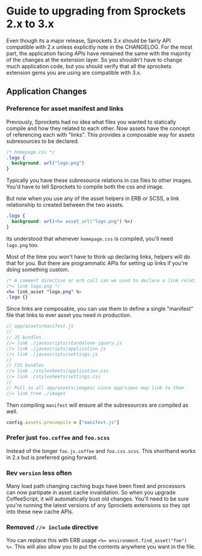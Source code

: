 # Guide to upgrading from Sprockets 2.x to 3.x

Even though its a major release, Sprockets 3.x should be fairly API compatible
with 2.x unless explicitly note in the CHANGELOG. For the most part, the
application facing APIs have remained the same with the majority of the changes
at the extension layer. So you shouldn't have to change much application code,
but you should verify that all the sprockets extension gems you are using are
compatible with 3.x.

## Application Changes

### Preference for asset manifest and links

Previously, Sprockets had no idea what files you wanted to statically compile
and how they related to each other. Now assets have the concept of referencing
each with "links". This provides a composable way for assets subresources to be
declared.

``` css
/* homepage.css */
.logo {
  background: url("logo.png")
}
```

Typically you have these subresource relations in css files to other images.
You'd have to tell Sprockets to compile both the css and image.

But now when you use any of the asset helpers in ERB or SCSS, a link
relationship to created between the two assets.

``` css
.logo {
  background: url(<%= asset_url("logo.png") %>)
}
```

Its understood that whenever `homepage.css` is compiled, you'll need `logo.png`
too.

Most of the time you won't have to think up declaring links, helpers will do
that for you. But there are programmatic APIs for setting up links if you're
doing something custom.

``` css
/* A comment directive or erb call can we used to declare a link relationship */
/*= link logo.png */
<%= link_asset "logo.png" %>
.logo {}
```

Since links are composable, you can use them to define a single "manifest" file
that links to ever asset you need in production.

``` js
// app/assets/manifest.js
//
// JS bundles
//= link ./javascripts/standalone-jquery.js
//= link ./javascripts/application.js
//= link ./javascripts/settings.js
//
// CSS bundles
//= link ./stylesheets/application.css
//= link ./stylesheets/settings.css
//
// Pull in all app/assets/images/ since app/views may link to them
//= link_tree ./images
```

Then compiling `manifest` will ensure all the subresources are compiled as well.

``` ruby
config.assets.precompile = ["manifest.js"]
```

### Prefer just `foo.coffee` and `foo.scss`

Instead of the longer `foo.js.coffee` and `foo.css.scss`. This shorthand works in
2.x but is preferred going forward.

### Rev `version` less often

Many load path changing caching bugs have been fixed and processors can now
partipate in asset cache invalidation. So when you upgrade CoffeeScript, it will
automatically bust old changes. You'll need to be sure you're running the latest
versions of any Sprockets extensions so they opt into these new cache APIs.

### Removed `//= include` directive

You can replace this with ERB usage `<%= environment.find_asset("foo") %>`. This
will also allow you to put the contents anywhere you want in the file.

